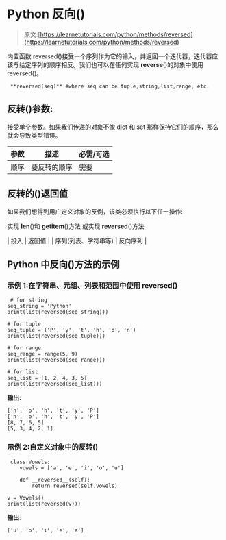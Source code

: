 # Python 反向()

> 原文:[https://learnetutorials.com/python/methods/reversed](https://learnetutorials.com/python/methods/reversed)

内置函数 reversed()接受一个序列作为它的输入，并返回一个迭代器，迭代器应该与给定序列的顺序相反。我们也可以在任何实现 __reverse__()的对象中使用 reversed()。

```
 **reversed(seq)** #where seq can be tuple,string,list,range, etc. 

```

## 反转()参数:

接受单个参数。如果我们传递的对象不像 dict 和 set 那样保持它们的顺序，那么就会导致类型错误。

| 参数 | 描述 | 必需/可选 |
| --- | --- | --- |
| 顺序 | 要反转的顺序 | 需要 |

## 反转的()返回值

如果我们想得到用户定义对象的反例，该类必须执行以下任一操作:

实现 __len__()和 __getitem__()方法
或实现 __reversed__()方法

| 投入 | 返回值 |
| 序列(列表、字符串等) | 反向序列 |

## Python 中反向()方法的示例

### 示例 1:在字符串、元组、列表和范围中使用 reversed()

```
 # for string
seq_string = 'Python'
print(list(reversed(seq_string)))

# for tuple
seq_tuple = ('P', 'y', 't', 'h', 'o', 'n')
print(list(reversed(seq_tuple)))

# for range
seq_range = range(5, 9)
print(list(reversed(seq_range)))

# for list
seq_list = [1, 2, 4, 3, 5]
print(list(reversed(seq_list))) 

```

**输出:**

```
['n', 'o', 'h', 't', 'y', 'P']
['n', 'o', 'h', 't', 'y', 'P']
[8, 7, 6, 5]
[5, 3, 4, 2, 1]
```

### 示例 2:自定义对象中的反转()

```
 class Vowels:
    vowels = ['a', 'e', 'i', 'o', 'u']

    def __reversed__(self):
        return reversed(self.vowels)

v = Vowels()
print(list(reversed(v))) 

```

**输出:**

```
['u', 'o', 'i', 'e', 'a'] 
```